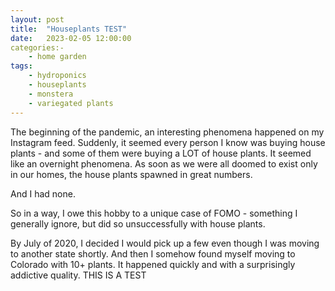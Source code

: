 ```yaml
---
layout: post
title:	"Houseplants TEST"
date:	2023-02-05 12:00:00
categories:-
    - home garden
tags:
    - hydroponics
    - houseplants
    - monstera
    - variegated plants
---
```


The beginning of the pandemic, an interesting phenomena happened on my Instagram feed. Suddenly, it seemed every person I know was buying house plants - and some of them were buying a LOT of house plants. It seemed like an overnight phenomena. As soon as we were all doomed to exist only in our homes, the house plants spawned in great numbers.

And I had none.

So in a way, I owe this hobby to a unique case of FOMO - something I generally ignore, but did so unsuccessfully with house plants.

By July of 2020, I decided I would pick up a few even though I was moving to another state shortly. And then I somehow found myself moving to Colorado with 10+ plants. It happened quickly and with a surprisingly addictive quality. 
THIS IS A  TEST
